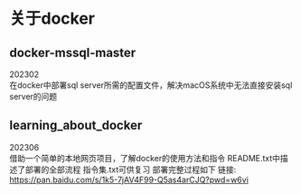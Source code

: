 # 关于docker
## docker-mssql-master  
202302  
在docker中部署sql server所需的配置文件，解决macOS系统中无法直接安装sql server的问题
## learning_about_docker  
202306  
借助一个简单的本地网页项目，了解docker的使用方法和指令
README.txt中描述了部署的全部流程
指令集.txt可供复习
部署完整过程如下
链接: https://pan.baidu.com/s/1k5-7jAV4F99-Q5as4arCJQ?pwd=w6vi
